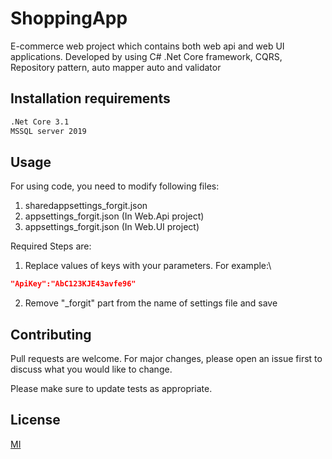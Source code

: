 # ShoppingApp

E-commerce web project which contains both web api and web UI applications. Developed by using C# .Net Core framework, CQRS, Repository pattern, auto mapper auto and validator

## Installation requirements

```bash
.Net Core 3.1
MSSQL server 2019
```

## Usage
For using code, you need to modify following files:

 1. sharedappsettings_forgit.json
 2. appsettings_forgit.json (In Web.Api project)
 3. appsettings_forgit.json (In Web.UI project)

Required Steps are:
 1. Replace values of keys with your parameters. For example:\
```json
"ApiKey":"AbC123KJE43avfe96"
```
 2. Remove "_forgit" part from the name of settings file and save
## Contributing
Pull requests are welcome. For major changes, please open an issue first to discuss what you would like to change.

Please make sure to update tests as appropriate.

## License
[MI](https://choosealicense.com/licenses/mit/)
